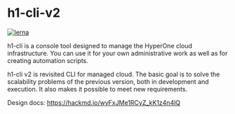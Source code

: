 # h1-cli-v2

[![lerna](https://img.shields.io/badge/maintained%20with-lerna-cc00ff.svg)](https://lerna.js.org/)

h1-cli is a console tool designed to manage the HyperOne cloud infrastructure. You can use it for your own administrative work as well as for creating automation scripts.

h1-cli v2 is revisited CLI for managed cloud. The basic goal is to solve the scalability problems of the previous version, both in development and execution. It also makes it possible to meet new requirements.

Design docs: https://hackmd.io/wyFxJMe1RCyZ_kK1z4n4lQ
